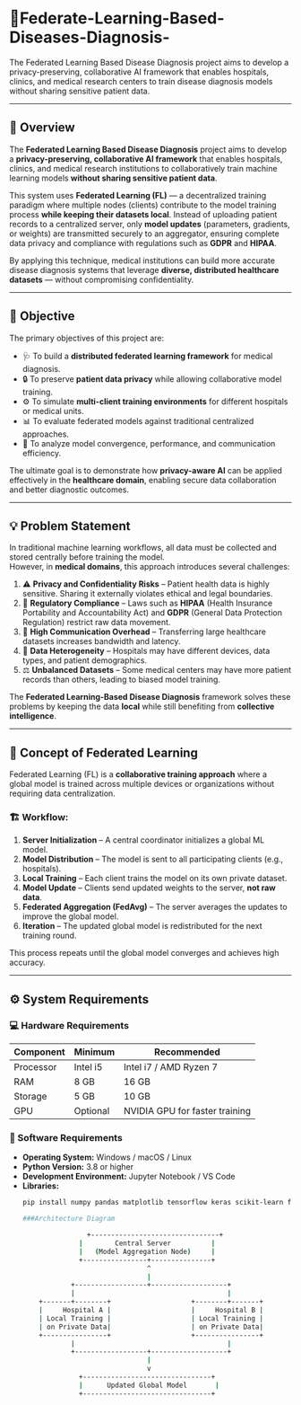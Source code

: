 # 🧬Federate-Learning-Based-Diseases-Diagnosis-
The Federated Learning Based Disease Diagnosis project aims to develop a privacy-preserving, collaborative AI framework that enables hospitals, clinics, and medical research centers to train disease diagnosis models without sharing sensitive patient data.

---



## 📘 Overview
The **Federated Learning Based Disease Diagnosis** project aims to develop a **privacy-preserving, collaborative AI framework** that enables hospitals, clinics, and medical research institutions to collaboratively train machine learning models **without sharing sensitive patient data**.

This system uses **Federated Learning (FL)** — a decentralized training paradigm where multiple nodes (clients) contribute to the model training process **while keeping their datasets local**. Instead of uploading patient records to a centralized server, only **model updates** (parameters, gradients, or weights) are transmitted securely to an aggregator, ensuring complete data privacy and compliance with regulations such as **GDPR** and **HIPAA**.

By applying this technique, medical institutions can build more accurate disease diagnosis systems that leverage **diverse, distributed healthcare datasets** — without compromising confidentiality.

---

## 🎯 Objective
The primary objectives of this project are:

- 🩺 To build a **distributed federated learning framework** for medical diagnosis.  
- 🔒 To preserve **patient data privacy** while allowing collaborative model training.  
- ⚙️ To simulate **multi-client training environments** for different hospitals or medical units.  
- 📊 To evaluate federated models against traditional centralized approaches.  
- 🧠 To analyze model convergence, performance, and communication efficiency.

The ultimate goal is to demonstrate how **privacy-aware AI** can be applied effectively in the **healthcare domain**, enabling secure data collaboration and better diagnostic outcomes.

---

## 💡 Problem Statement
In traditional machine learning workflows, all data must be collected and stored centrally before training the model.  
However, in **medical domains**, this approach introduces several challenges:

1. ⚠️ **Privacy and Confidentiality Risks** – Patient health data is highly sensitive. Sharing it externally violates ethical and legal boundaries.  
2. 🧾 **Regulatory Compliance** – Laws such as **HIPAA** (Health Insurance Portability and Accountability Act) and **GDPR** (General Data Protection Regulation) restrict raw data movement.  
3. 💽 **High Communication Overhead** – Transferring large healthcare datasets increases bandwidth and latency.  
4. 🧩 **Data Heterogeneity** – Hospitals may have different devices, data types, and patient demographics.  
5. ⚖️ **Unbalanced Datasets** – Some medical centers may have more patient records than others, leading to biased model training.

The **Federated Learning-Based Disease Diagnosis** framework solves these problems by keeping the data **local** while still benefiting from **collective intelligence**.

---

## 🧠 Concept of Federated Learning
Federated Learning (FL) is a **collaborative training approach** where a global model is trained across multiple devices or organizations without requiring data centralization.

### 🏗️ Workflow:
1. **Server Initialization** – A central coordinator initializes a global ML model.  
2. **Model Distribution** – The model is sent to all participating clients (e.g., hospitals).  
3. **Local Training** – Each client trains the model on its own private dataset.  
4. **Model Update** – Clients send updated weights to the server, **not raw data**.  
5. **Federated Aggregation (FedAvg)** – The server averages the updates to improve the global model.  
6. **Iteration** – The updated global model is redistributed for the next training round.  

This process repeats until the global model converges and achieves high accuracy.

---

## ⚙️ System Requirements

### 💻 Hardware Requirements
| Component | Minimum | Recommended |
|------------|----------|-------------|
| Processor | Intel i5 | Intel i7 / AMD Ryzen 7 |
| RAM | 8 GB | 16 GB |
| Storage | 5 GB | 10 GB |
| GPU | Optional | NVIDIA GPU for faster training |

### 💽 Software Requirements
- **Operating System:** Windows / macOS / Linux  
- **Python Version:** 3.8 or higher  
- **Development Environment:** Jupyter Notebook / VS Code  
- **Libraries:**
  ```bash
  pip install numpy pandas matplotlib tensorflow keras scikit-learn flwr joblib

  ###Architecture Diagram

                  +--------------------------------+
                |        Central Server          |
                |   (Model Aggregation Node)     |
                +----------------+---------------+
                                 ^
                                 |
              +------------------+-------------------+
              |                                      |
      +-------+--------+                    +--------+-------+
      |     Hospital A |                    |     Hospital B |
      | Local Training |                    | Local Training |
      | on Private Data|                    | on Private Data|
      +----------------+                    +----------------+
              |                                      |
              +------------------+-------------------+
                                 |
                                 v
                +--------------------------------+
                |      Updated Global Model       |
                +--------------------------------+

